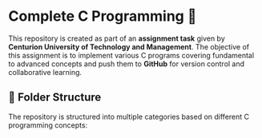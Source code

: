 # Complete C Programming 🚀  

This repository is created as part of an **assignment task** given by **Centurion University of Technology and Management**. The objective of this assignment is to implement various C programs covering fundamental to advanced concepts and push them to **GitHub** for version control and collaborative learning.  

## 📂 Folder Structure  
The repository is structured into multiple categories based on different C programming concepts:  
